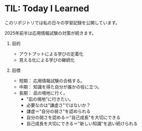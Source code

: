 # TIL: Today I Learned
このリポジトリでは私の日々の学習記録を公開しています。


2025年前半は応用情報試験の対策が続きます。


1. 目的
    - アウトプットによる学びの定着化
    - 見える化による学びの継続化

1. 目標
    - 短期： 応用情報試験の合格する。
    - 中期： 知識を得た自分が誰かの役に立つ。
    - 長期： 凪の境地に行く。
        - "凪の境地"に行きたい。
        - 必要なのは"謙虚さ"ではないか？ 
        - 謙虚＝"自分の弱さ"を認められる
        - 自分の弱さを認める＝"自己成長"を大切にできる
        - 自己成長を大切にできる＝"新しい知識"を追い続けられる
